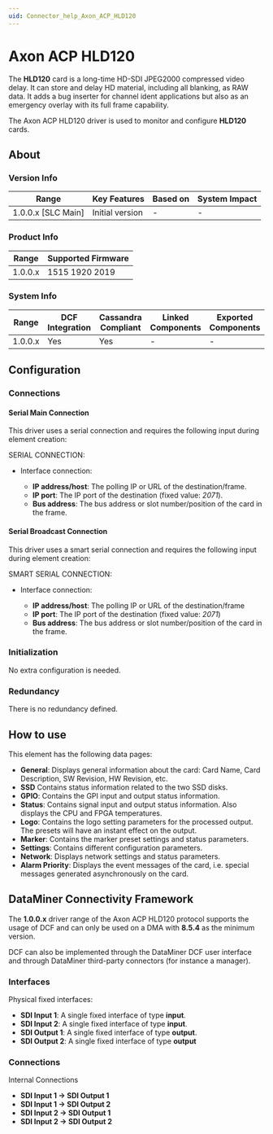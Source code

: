 ```yaml
---
uid: Connector_help_Axon_ACP_HLD120
---
```


# Axon ACP HLD120

The **HLD120** card is a long-time HD-SDI JPEG2000 compressed video delay. It can store and delay HD material, including all blanking, as RAW data. It adds a bug inserter for channel ident applications but also as an emergency overlay with its full frame capability.

The Axon ACP HLD120 driver is used to monitor and configure **HLD120** cards.

## About

### Version Info

| **Range**            | **Key Features** | **Based on** | **System Impact** |
|----------------------|------------------|--------------|-------------------|
| 1.0.0.x \[SLC Main\] | Initial version  | \-           | \-                |

### Product Info

| **Range** | **Supported Firmware** |
|-----------|------------------------|
| 1.0.0.x   | 1515 1920 2019         |

### System Info

| **Range** | **DCF Integration** | **Cassandra Compliant** | **Linked Components** | **Exported Components** |
|-----------|---------------------|-------------------------|-----------------------|-------------------------|
| 1.0.0.x   | Yes                 | Yes                     | \-                    | \-                      |

## Configuration

### Connections

#### Serial Main Connection

This driver uses a serial connection and requires the following input during element creation:

SERIAL CONNECTION:

- Interface connection:

  - **IP address/host**: The polling IP or URL of the destination/frame.
  - **IP port**: The IP port of the destination (fixed value: *2071*).
  - **Bus address**: The bus address or slot number/position of the card in the frame.

#### Serial Broadcast Connection

This driver uses a smart serial connection and requires the following input during element creation:

SMART SERIAL CONNECTION:

- Interface connection:

  - **IP address/host**: The polling IP or URL of the destination/frame
  - **IP port**: The IP port of the destination (fixed value: *2071*)
  - **Bus address**: The bus address or slot number/position of the card in the frame.

### Initialization

No extra configuration is needed.

### Redundancy

There is no redundancy defined.

## How to use

This element has the following data pages:

- **General**: Displays general information about the card: Card Name, Card Description, SW Revision, HW Revision, etc.
- **SSD** Contains status information related to the two SSD disks.
- **GPIO**: Contains the GPI input and output status information.
- **Status**: Contains signal input and output status information. Also displays the CPU and FPGA temperatures.
- **Logo**: Contains the logo setting parameters for the processed output. The presets will have an instant effect on the output.
- **Marker**: Contains the marker preset settings and status parameters.
- **Settings**: Contains different configuration parameters.
- **Network**: Displays network settings and status parameters.
- **Alarm Priority**: Displays the event messages of the card, i.e. special messages generated asynchronously on the card.

## DataMiner Connectivity Framework

The **1.0.0.x** driver range of the Axon ACP HLD120 protocol supports the usage of DCF and can only be used on a DMA with **8.5.4** as the minimum version.

DCF can also be implemented through the DataMiner DCF user interface and through DataMiner third-party connectors (for instance a manager).

### Interfaces

Physical fixed interfaces:

- **SDI Input 1**: A single fixed interface of type **input**.
- **SDI Input 2**: A single fixed interface of type **input**.
- **SDI Output 1**: A single fixed interface of type **output**.
- **SDI Output 2**: A single fixed interface of type **output**

### Connections

Internal Connections

- **SDI Input 1 -\> SDI Output 1**
- **SDI Input 1 -\> SDI Output 2**
- **SDI Input 2 -\> SDI Output 1**
- **SDI Input 2 -\> SDI Output 2**
